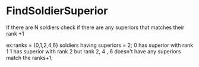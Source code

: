 # FindSoldierSuperior

If there are N soldiers check if there are any superiors that matches their rank +1

ex:ranks = {0,1,2,4,6}
soldiers having superiors = 2;
0 has superior with rank 1
1 has superior with rank 2
but rank 2, 4 , 6 doesn't have any superiors match the ranks+1;
